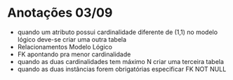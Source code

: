 # Anotações 03/09

- quando um atributo possui cardinalidade diferente de (1,1) no modelo lógico deve-se criar uma outra tabela
-  Relacionamentos Modelo Lógico
  - FK apontando pra menor cardinalidade
  - quando as duas cardinalidades tem máximo N criar uma terceira tabela
  - quando as duas instâncias forem obrigatórias especificar FK NOT NULL